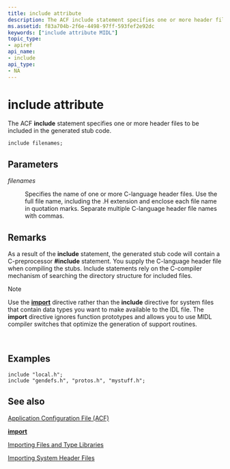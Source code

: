 ```yaml
---
title: include attribute
description: The ACF include statement specifies one or more header files to be included in the generated stub code.
ms.assetid: f83a704b-2f6e-4498-97ff-593fef2e92dc
keywords: ["include attribute MIDL"]
topic_type:
- apiref
api_name:
- include
api_type:
- NA
---
```


# include attribute

The ACF **include** statement specifies one or more header files to be included in the generated stub code.

``` syntax
include filenames;
```

## Parameters

<dl> <dt>

*filenames* 
</dt> <dd>

Specifies the name of one or more C-language header files. Use the full file name, including the .H extension and enclose each file name in quotation marks. Separate multiple C-language header file names with commas.

</dd> </dl>

## Remarks

As a result of the **include** statement, the generated stub code will contain a C-preprocessor **\#include** statement. You supply the C-language header file when compiling the stubs. Include statements rely on the C-compiler mechanism of searching the directory structure for included files.

> [!Note]  
> Use the [**import**](import.md) directive rather than the **include** directive for system files that contain data types you want to make available to the IDL file. The **import** directive ignores function prototypes and allows you to use MIDL compiler switches that optimize the generation of support routines.

 

## Examples

``` syntax
include "local.h";
include "gendefs.h", "protos.h", "mystuff.h";
```

## See also

<dl> <dt>

[Application Configuration File (ACF)](application-configuration-file-acf-.md)
</dt> <dt>

[**import**](import.md)
</dt> <dt>

[Importing Files and Type Libraries](importing-files-and-type-libraries.md)
</dt> <dt>

[Importing System Header Files](importing-system-header-files.md)
</dt> </dl>

 

 




